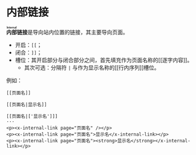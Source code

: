 # 内部链接

**<ruby>内部<rt>Internal</rt></ruby>链接**是导向站内位置的链接，其主要导向页面。

- 开启：`[[`；
- 闭合：`]]`；
- 槽位：其开启部分与闭合部分之间，首先填充作为页面名称的[[逐字内容]]。
  - 其次可选：分隔符 `|` 与作为显示名称的[[行内序列]]槽位。

例如：

```example
[[页面名]]

[[页面名|显示名]]

[[页面名|['显示名']]]
···
<p><x-internal-link page="页面名" /></p>
<p><x-internal-link page="页面名">显示名</x-internal-link></p>
<p><x-internal-link page="页面名"><strong>显示名</strong></x-internal-link></p>
```
